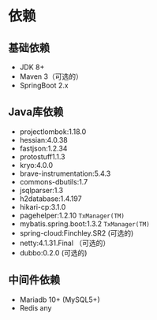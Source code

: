 # 依赖

## 基础依赖
* JDK 8+
* Maven 3（可选的）
* SpringBoot 2.x

## Java库依赖
* projectlombok:1.18.0
* hessian:4.0.38
* fastjson:1.2.34
* protostuff1.1.3
* kryo:4.0.0
* brave-instrumentation:5.4.3
* commons-dbutils:1.7
* jsqlparser:1.3
* h2database:1.4.197
* hikari-cp:3.1.0
* pagehelper:1.2.10 `TxManager(TM)`
* mybatis.spring.boot:1.3.2 `TxManager(TM)`
* spring-cloud:Finchley.SR2 (可选的)
* netty:4.1.31.Final （可选的）
* dubbo:0.2.0 (可选的)


## 中间件依赖
* Mariadb 10+ (MySQL5+)
* Redis any